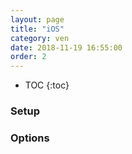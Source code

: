 ```yaml
---
layout: page
title: "iOS"
category: ven
date: 2018-11-19 16:55:00
order: 2
---
```

* TOC
{:toc}

### Setup

### Options

